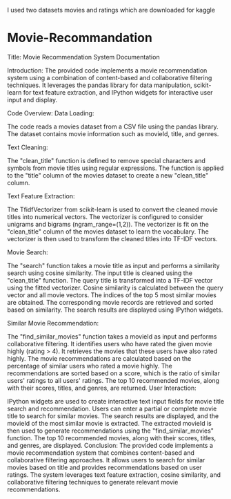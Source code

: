 I used two datasets movies and ratings which are downloaded for kaggle

# Movie-Recommandation

Title: Movie Recommendation System Documentation

Introduction:
The provided code implements a movie recommendation system using a combination of content-based and collaborative filtering techniques. It leverages the pandas library for data manipulation, scikit-learn for text feature extraction, and IPython widgets for interactive user input and display.

Code Overview:
Data Loading:

The code reads a movies dataset from a CSV file using the pandas library.
The dataset contains movie information such as movieId, title, and genres.

Text Cleaning:

The "clean_title" function is defined to remove special characters and symbols from movie titles using regular expressions.
The function is applied to the "title" column of the movies dataset to create a new "clean_title" column.

Text Feature Extraction:

The TfidfVectorizer from scikit-learn is used to convert the cleaned movie titles into numerical vectors.
The vectorizer is configured to consider unigrams and bigrams (ngram_range=(1,2)).
The vectorizer is fit on the "clean_title" column of the movies dataset to learn the vocabulary.
The vectorizer is then used to transform the cleaned titles into TF-IDF vectors.

Movie Search:

The "search" function takes a movie title as input and performs a similarity search using cosine similarity.
The input title is cleaned using the "clean_title" function.
The query title is transformed into a TF-IDF vector using the fitted vectorizer.
Cosine similarity is calculated between the query vector and all movie vectors.
The indices of the top 5 most similar movies are obtained.
The corresponding movie records are retrieved and sorted based on similarity.
The search results are displayed using IPython widgets.

Similar Movie Recommendation:

The "find_similar_movies" function takes a movieId as input and performs collaborative filtering.
It identifies users who have rated the given movie highly (rating > 4).
It retrieves the movies that these users have also rated highly.
The movie recommendations are calculated based on the percentage of similar users who rated a movie highly.
The recommendations are sorted based on a score, which is the ratio of similar users' ratings to all users' ratings.
The top 10 recommended movies, along with their scores, titles, and genres, are returned.
User Interaction:

IPython widgets are used to create interactive text input fields for movie title search and recommendation.
Users can enter a partial or complete movie title to search for similar movies.
The search results are displayed, and the movieId of the most similar movie is extracted.
The extracted movieId is then used to generate recommendations using the "find_similar_movies" function.
The top 10 recommended movies, along with their scores, titles, and genres, are displayed.
Conclusion:
The provided code implements a movie recommendation system that combines content-based and collaborative filtering approaches. It allows users to search for similar movies based on title and provides recommendations based on user ratings. The system leverages text feature extraction, cosine similarity, and collaborative filtering techniques to generate relevant movie recommendations.
